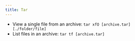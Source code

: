 ```yaml
---
title: Tar
---
```


* View a single file from an archive: `tar xfO [archive.tar] [./folder/file]`
* List files in an archive: `tar tf [archive.tar]`

